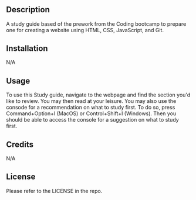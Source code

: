 # <prework-study-guide>

## Description
A study guide based of the prework from the Coding bootcamp to prepare one for creating a website using HTML, CSS, JavaScript, and Git.



## Installation

N/A

## Usage

To use this Study guide, navigate to the webpage and find the section you'd like to review. You may then read at your leisure. You may
also use the consode for a recommendation on what to study first. To do so, press Command+Option+I (MacOS) or Control+Shift+I (Windows). Then you should be able to access the console for a suggestion on what to study first.

## Credits

N/A

## License

Please refer to the LICENSE in the repo.
